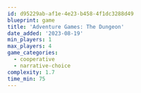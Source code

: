 ```yaml
---
id: d95229ab-af1e-4e23-b458-4f1dc3288d49
blueprint: game
title: 'Adventure Games: The Dungeon'
date_added: '2023-08-19'
min_players: 1
max_players: 4
game_categories:
  - cooperative
  - narrative-choice
complexity: 1.7
time_min: 75
---
```


